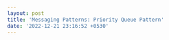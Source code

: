 ```yaml
---
layout: post
title: 'Messaging Patterns: Priority Queue Pattern'
date: '2022-12-21 23:16:52 +0530'
---
```

